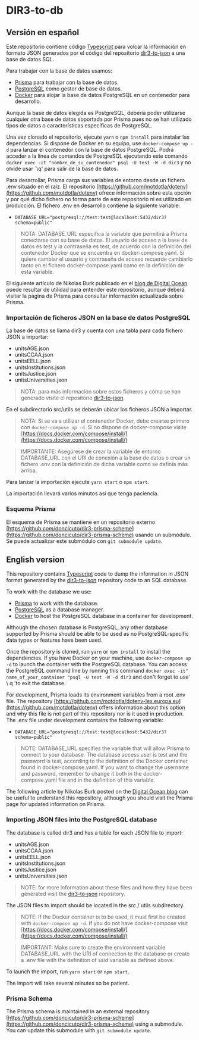 # DIR3-to-db

## Versión en español

Este repositorio contiene código [Typescript](https://www.typescriptlang.org/) para volcar la información en formato JSON generados por el código del repositorio [dir3-to-json](https://github.com/doncicuto/dir3-to-json) a una base de datos SQL.

Para trabajar con la base de datos usamos:

- [Prisma](https://www.prisma.io) para trabajar con la base de datos.
- [PostgreSQL](https://www.postgresql.org/) como gestor de base de datos.
- [Docker](https://www.docker.com/) para alojar la base de datos PostgreSQL en un contenedor para desarrollo.

Aunque la base de datos elegida es PostgreSQL, debería poder utilizarse cualquier otra base de datos soportada por Prisma pues no se han utilizado tipos de datos o características específicas de PostgreSQL.

Una vez clonado el repositorio, ejecute `yarn` o `npm install` para instalar las dependencias. Si dispone de Docker en su equipo, use `docker-compose up -d` para lanzar el contenedor con la base de datos PostgreSQL. Podrá acceder a la línea de comandos de PostgreSQL ejecutando este comando `docker exec -it "nombre_de_su_contenedor" psql -U test -W -d dir3` y no olvide usar `\q' para salir de la base de datos.

Para desarrollar, Prisma carga sus variables de entorno desde un fichero .env situado en el raíz. El repositorio [https://github.com/motdotla/dotenv](https://github.com/motdotla/dotenv) ofrece información sobre esta opción y por qué dicho fichero no forma parte de este repositorio ni es utilizado en producción. El fichero .env en desarrollo contiene la siguiente variable:

- `DATABASE_URL="postgresql://test:test@localhost:5432/dir3?schema=public"`

> NOTA: DATABASE_URL especifica la variable que permitirá a Prisma conectarse con su base de datos. El usuario de acceso a la base de datos es test y la contraseña es test, de acuerdo con la definición del contenedor Docker que se encuentra en docker-compose.yaml. Si quiere cambiar el usuario y contraseña de acceso recuerde cambiarlo tanto en el fichero docker-compose.yaml como en la definición de esta variable.

El siguiente artículo de Nikolas Burk publicado en el [blog de Digital Ocean](https://www.digitalocean.com/community/tutorials/how-to-build-a-rest-api-with-prisma-and-postgresql-es) puede resultar de utilidad para entender este repositorio, aunque deberá visitar la página de Prisma para consultar información actualizada sobre Prisma.

### Importación de ficheros JSON en la base de datos PostgreSQL

La base de datos se llama dir3 y cuenta con una tabla para cada fichero JSON a importar:

- unitsAGE.json
- unitsCCAA.json
- unitsEELL.json
- unitsInstitutions.json
- unitsJustice.json
- unitsUniversities.json

> NOTA: para más información sobre estos ficheros y cómo se han generado visite el repositorio [dir3-to-json](https://github.com/doncicuto/dir3-to-json).

En el subdirectorio src/utils se deberán ubicar los ficheros JSON a importar.

> NOTA: Si se va a utilizar el contenedor Docker, debe crearse primero con `docker-compose up -d`. Si no dispone de docker-compose visite [https://docs.docker.com/compose/install/](https://docs.docker.com/compose/install/)

> IMPORTANTE: Asegúrese de crear la variable de entorno DATABASE_URL con el URI de conexión a la base de datos o crear un fichero .env con la definición de dicha variable como se definía más arriba.

Para lanzar la importación ejecute `yarn start` o `npm start`.

La importación llevará varios minutos así que tenga paciencia.

### Esquema Prisma

El esquema de Prisma se mantiene en un repositorio externo [https://github.com/doncicuto/dir3-prisma-scheme](https://github.com/doncicuto/dir3-prisma-scheme) usando un submódulo. Se puede actualizar este submódulo con `git submodule update`.

## English version

This repository contains [Typescript](https://www.typescriptlang.org/) code to dump the information in JSON format generated by the [dir3-to-json](https://github.com/doncicuto/dir3-to-json) repository code to an SQL database.

To work with the database we use:

- [Prisma](https://www.prisma.io) to work with the database.
- [PostgreSQL](https://www.postgresql.org/) as a database manager.
- [Docker](https://www.docker.com/) to host the PostgreSQL database in a container for development.

Although the chosen database is PostgreSQL, any other database supported by Prisma should be able to be used as no PostgreSQL-specific data types or features have been used.

Once the repository is cloned, run `yarn` or `npm install` to install the dependencies. If you have Docker on your machine, use `docker-compose up -d` to launch the container with the PostgreSQL database. You can access the PostgreSQL command line by running this command `docker exec -it" name_of_your_container "psql -U test -W -d dir3` and don't forget to use` \ q 'to exit the database.

For development, Prisma loads its environment variables from a root .env file. The repository [https://github.com/motdotla/dotenv-lex.europa.eu](https://github.com/motdotla/dotenv) offers information about this option and why this file is not part of this repository nor is it used in production. The .env file under development contains the following variable:

- `DATABASE_URL="postgresql://test:test@localhost:5432/dir3?schema=public"`

> NOTE: DATABASE_URL specifies the variable that will allow Prisma to connect to your database. The database access user is test and the password is test, according to the definition of the Docker container found in docker-compose.yaml. If you want to change the username and password, remember to change it both in the docker-compose.yaml file and in the definition of this variable.

The following article by Nikolas Burk posted on the [Digital Ocean blog](https://www.digitalocean.com/community/tutorials/how-to-build-a-rest-api-with-prisma-and-postgresql) can be useful to understand this repository, although you should visit the Prisma page for updated information on Prisma.

### Importing JSON files into the PostgreSQL database

The database is called dir3 and has a table for each JSON file to import:

- unitsAGE.json
- unitsCCAA.json
- unitsEELL.json
- unitsInstitutions.json
- unitsJustice.json
- unitsUniversities.json

> NOTE: for more information about these files and how they have been generated visit the [dir3-to-json](https://github.com/doncicuto/dir3-to-json) repository.

The JSON files to import should be located in the src / utils subdirectory.

> NOTE: If the Docker container is to be used, it must first be created with `docker-compose up -d`. If you do not have docker-compose visit [https://docs.docker.com/compose/install/](https://docs.docker.com/compose/install/)

> IMPORTANT: Make sure to create the environment variable DATABASE_URL with the URI of connection to the database or create a .env file with the definition of said variable as defined above.

To launch the import, run `yarn start` or `npm start`.

The import will take several minutes so be patient.

### Prisma Schema

The Prisma schema is maintained in an external repository [https://github.com/doncicuto/dir3-prisma-scheme](https://github.com/doncicuto/dir3-prisma-scheme) using a submodule. You can update this submodule with `git submodule update`.
